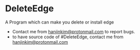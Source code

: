 # DeleteEdge
A Program which can make you delete or install edge


- Contact me from hanjinkim@protonmail.com to report bugs.
- to have source code of #DeleteEdge, contact me from hanjinkim@protonmail.com
